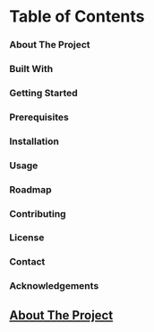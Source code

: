 <h1> Table of Contents </h1>
<h3> About The Project </h3>
<h3> Built With </h3>
<h3> Getting Started </h3>
<h3> Prerequisites </h3>
<h3> Installation </h3>
<h3> Usage </h3>
<h3> Roadmap </h3>
<h3> Contributing </h3>
<h3> License </h3>
<h3> Contact </h3>
<h3> Acknowledgements </h3>

<h2> <u>About The Project</u> </h2>
